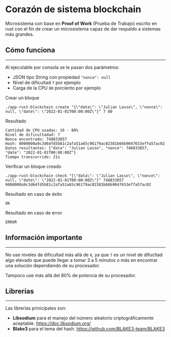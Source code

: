 # Corazón de sistema blockchain
Microsistema con base en **Proof of Work** (Prueba de Trabajo) escrito en rust con el fin de crear un microsistema capaz de dar respaldo a sistemas más grandes.

## Cómo funciona
---
Al ejecutable por consola se le pasan dos parámetros:

- JSON tipo String con propiedad ```"nonce": null```
- Nivel de dificultad ```7``` por ejemplo
- Carga de la CPU ```80``` porciento por ejemplo

Crear un bloque
```shell
./app-rust-blockchain create "{\"data\": \"Julian Lasso\", \"nonce\": null, \"date\": \"2022-01-01T00:00:00Z\"}" 7 80
```
Resultado
```shell
Cantidad de CPU usadas: 16 - 80%
Nivel de dificultadad: 7
Nonce encontrado: 748833857
Hash: 0000000a9c3d64fd5b81c2afa51a65c96179ac02381b66b9047653effa57ac02
Datos resultantes: {"data": "Julian Lasso", "nonce": 748833857, "date": "2022-01-01T00:00:00Z"}
Tiempo transcurrido: 21s
```

Verificar un bloque creado
```shell
./app-rust-blockchain check "{\"data\": \"Julian Lasso\", \"nonce\": null, \"date\": \"2022-01-01T00:00:00Z\"}" 748833857 0000000a9c3d64fd5b81c2afa51a65c96179ac02381b66b9047653effa57ac02
```
Resultado en caso de éxito
```shell
OK
```
Resultado en caso de error
```shell
ERROR
```

## Información importante
---
No use niveles de dificultad más allá de ```6```, ya que ```7``` es un nivel de difucltad algo elevado que puede llegar a tomar 3 a 5 minutos o más en encontrar una solución dependiendo de su procesador.

Tampoco use más allá del 80% de potencia de su procesador.

## Librerías
---
Las librerías prinicipales son:
- **Libsodium** para el manejo del número aleatorio criptográficamente aceptable. https://doc.libsodium.org/
- **Blake3** para el tema del hash. https://github.com/BLAKE3-team/BLAKE3